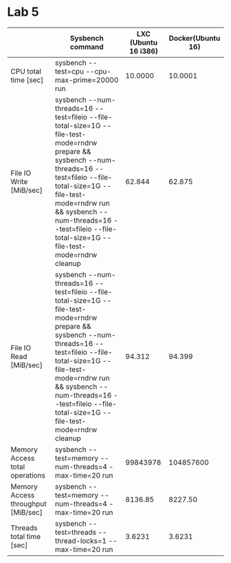# Lab 5



|  | Sysbench command | LXC (Ubuntu 16 i386) | Docker(Ubuntu 16) |
| --- | --- | --- | --- |
| CPU total time [sec] | sysbench --test=cpu --cpu-max-prime=20000 run | 10.0000 | 10.0001 |
| File IO Write [MiB/sec] | sysbench --num-threads=16 --test=fileio --file-total-size=1G --file-test-mode=rndrw prepare && sysbench --num-threads=16 --test=fileio --file-total-size=1G --file-test-mode=rndrw run && sysbench --num-threads=16 --test=fileio --file-total-size=1G --file-test-mode=rndrw cleanup | 62.844 | 62.875 |
| File IO Read [MiB/sec] | sysbench --num-threads=16 --test=fileio --file-total-size=1G --file-test-mode=rndrw prepare && sysbench --num-threads=16 --test=fileio --file-total-size=1G --file-test-mode=rndrw run && sysbench --num-threads=16 --test=fileio --file-total-size=1G --file-test-mode=rndrw cleanup | 94.312 | 94.399 |
| Memory Access total operations | sysbench --test=memory --num-threads=4 -max-time=20 run | 99843978 | 104857600 |
| Memory Access throughput [MiB/sec] | sysbench --test=memory --num-threads=4 -max-time=20 run | 8136.85 | 8227.50 |
| Threads total time [sec] | sysbench --test=threads --thread-locks=1 --max-time=20 run | 3.6231 | 3.6231|